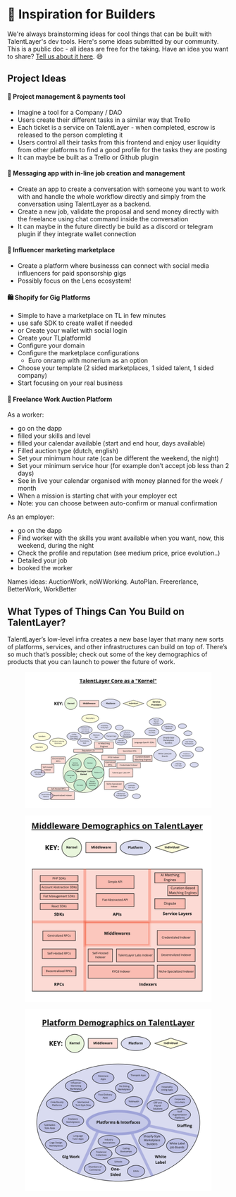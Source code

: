 # 🧠 Inspiration for Builders

We're always brainstorming ideas for cool things that can be built with TalentLayer's dev tools. Here's some ideas submitted by our community. This is a public doc - all ideas are free for the taking. Have an idea you want to share? [Tell us about it here](https://docs.talentlayer.org/quick-start-integration-guide). 😄

## Project Ideas

#### 📝 Project management & payments tool

* Imagine a tool for a Company / DAO
* Users create their different tasks in a similar way that Trello
* Each ticket is a service on TalentLayer - when completed, escrow is released to the person completing it
* Users control all their tasks from this frontend and enjoy user liquidity from other platforms to find a good profile for the tasks they are posting
* It can maybe be built as a Trello or Github plugin

#### 💬 Messaging app with in-line job creation and management

* Create an app to create a conversation with someone you want to work with and handle the whole workflow directly and simply from the conversation using TalentLayer as a backend.
* Create a new job, validate the proposal and send money directly with the freelance using chat command inside the conversation
* It can maybe in the future directly be build as a discord or telegram plugin if they integrate wallet connection

#### 🤝 Influencer marketing marketplace

* Create a platform where businesss can connect with social media influencers for paid sponsorship gigs
* Possibly focus on the Lens ecosystem!

#### 🛍️ Shopify for Gig Platforms

* Simple to have a marketplace on TL in few minutes
* use safe SDK to create wallet if needed
* or Create your wallet with social login
* Create your TLplatformId
* Configure your domain
* Configure the marketplace configurations
  * Euro onramp with monerium as an option
* Choose your template (2 sided marketplaces, 1 sided talent, 1 sided company)
* Start focusing on your real business

#### 👋 Freelance Work Auction Platform

As a worker:

* go on the dapp
* filled your skills and level
* filled your calendar available (start and end hour, days available)
* Filled auction type (dutch, english)
* Set your minimum hour rate (can be different the weekend, the night)
* Set your minimum service hour (for example don’t accept job less than 2 days)
* See in live your calendar organised with money planned for the week / month
* When a mission is starting chat with your employer ect
* Note: you can choose between auto-confirm or manual confirmation

As an employer:

* go on the dapp
* Find worker with the skills you want available when you want, now, this weekend, during the night
* Check the profile and reputation (see medium price, price evolution..)
* Detailed your job
* booked the worker

Names ideas: AuctionWork, noWWorking. AutoPlan. Freererlance, BetterWork, WorkBetter

## What Types of Things Can You Build on TalentLayer?

TalentLayer’s low-level infra creates a new base layer that many new sorts of platforms, services, and other infrastructures can build on top of. There’s so much that’s possible; check out some of the key demographics of products that you can launch to power the future of work.

<figure><img src=".gitbook/assets/image (6).png" alt=""><figcaption></figcaption></figure>

<figure><img src=".gitbook/assets/image.png" alt=""><figcaption></figcaption></figure>

<figure><img src=".gitbook/assets/image (3).png" alt=""><figcaption></figcaption></figure>
